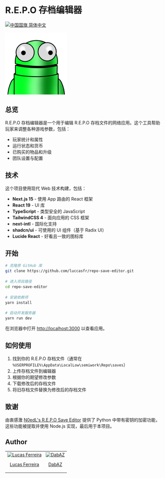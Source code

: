 # R.E.P.O 存档编辑器

[<img src="https://flagcdn.com/w20/cn.png" alt="中国国旗"> 简体中文](./README.cn.md)

<div>
  <img src="src/app/icon.png" alt="R.E.P.O Save Editor Logo" width="200" height="200" />
</div>

## 总览

R.E.P.O 存档编辑器是一个用于编辑 R.E.P.O 存档文件的网络应用。这个工具帮助玩家来调整各种游戏参数，包括：

- 玩家统计和属性
- 运行状态和货币
- 已购买的物品和升级
- 团队设置与配置

## 技术

这个项目使用现代 Web 技术构建，包括：

- **Next.js 15** - 使用 App 路由的 React 框架
- **React 19** - UI 库
- **TypeScript** - 类型安全的 JavaScript
- **TailwindCSS 4** - 面向应用的 CSS 框架
- **next-intl** - 国际化支持
- **shadcn/ui** - 可使用的 UI 组件（基于 Radix UI）
- **Lucide React** - 好看且一致的图标库

## 开始

```bash
# 克隆原 GitHub 库
git clone https://github.com/luccasfr/repo-save-editor.git

# 进入项目路径
cd repo-save-editor

# 安装依赖项
yarn install

# 启动开发服务器
yarn run dev
```

在浏览器中打开 [http://localhost:3000](http://localhost:3000) 以查看应用。

## 如何使用

1. 找到你的 R.E.P.O 存档文件（通常在 `%USERPROFILE%\AppData\LocalLow\semiwork\Repo\saves`）
2. 上传存档文件到编辑器
3. 根据你的期望修改参数
4. 下载修改后的存档文件
5. 将旧存档文件替换为修改后的存档文件

## 致谢

由衷感激 [N0edL's R.E.P.O Save Editor](https://github.com/N0edL/R.E.P.O-Save-Editor) 提供了 Python 中带有密钥的加密功能，这些功能被提取并使用 Node.js 实现，最后用于本项目。

## Author

<table>
  <tbody>
    <tr>
      <td align="center">
        <a href="https://github.com/luccasfr">
          <img src="https://github.com/luccasfr.png?size=100" alt="Lucas Ferreira" />
          <p>Lucas Ferreira</p>
        </a>
      </td>
      <td align="center">
        <a href="https://github.com/dabaz-official">
          <img src="https://github.com/dabaz-official.png?size=200" alt="DabAZ" />
          <p>DabAZ</p>
        </a>
      </td>
    </tr>
  </tbody>
</table>
